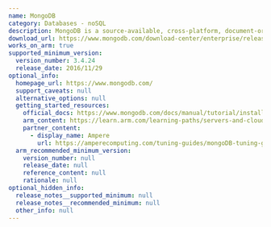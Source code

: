 ```yaml
---
name: MongoDB
category: Databases - noSQL
description: MongoDB is a source-available, cross-platform, document-oriented database program. It is a NoSQL database product.
download_url: https://www.mongodb.com/download-center/enterprise/releases
works_on_arm: true
supported_minimum_version:
  version_number: 3.4.24
  release_date: 2016/11/29
optional_info:
  homepage_url: https://www.mongodb.com/
  support_caveats: null
  alternative_options: null
  getting_started_resources:
    official_docs: https://www.mongodb.com/docs/manual/tutorial/install-mongodb-enterprise-on-ubuntu/
    arm_content: https://learn.arm.com/learning-paths/servers-and-cloud-computing/mongodb/
    partner_content:
      - display_name: Ampere
        url: https://amperecomputing.com/tuning-guides/mongoDB-tuning-guide
  arm_recommended_minimum_version:
    version_number: null
    release_date: null
    reference_content: null
    rationale: null
optional_hidden_info:
  release_notes__supported_minimum: null
  release_notes__recommended_minimum: null
  other_info: null
---
```

